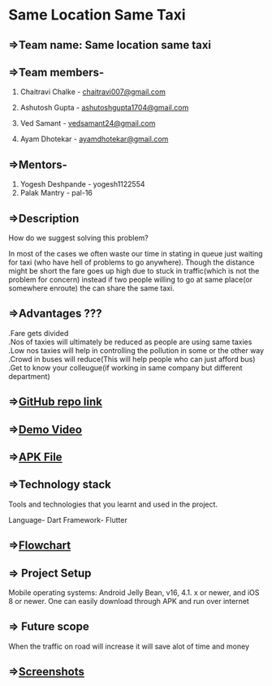# Same Location Same Taxi

## **=>Team name: Same location same taxi**

## **=>Team members-**

1. Chaitravi Chalke - chaitravi007@gmail.com

2. Ashutosh Gupta - ashutoshgupta1704@gmail.com

3. Ved Samant - vedsamant24@gmail.com

4. Ayam Dhotekar - ayamdhotekar@gmail.com

## **=>Mentors-**

1. Yogesh Deshpande - yogesh1122554
2. Palak Mantry - pal-16


## **=>Description**

How do we suggest solving this problem?

In most of the cases we often waste our time in stating in queue just waiting for taxi (who have hell of problems to go anywhere). Though the distance might be short the fare goes up high due to stuck in traffic(which is not the problem for concern) instead if two people willing to go at same place(or somewhere enroute) the can share the same taxi.


## **=>Advantages ???**

.Fare gets divided  
.Nos of taxies will ultimately be reduced as people are using same taxies
.Low nos taxies will help in controlling the pollution in some or the other way
.Crowd in buses will reduce(This will help people who can just afford bus)
.Get to know your colleugue(if working in same company but different department)


## **=>[GitHub repo link](https://github.com/ashu-pixel/Same-location-same-cab)**

## **=>[Demo Video](https://drive.google.com/drive/folders/1gskYiCOjORkOESwn4YyHuAym87MjfFKz?usp=sharing)**
## **=>[APK File](https://drive.google.com/file/d/1ui-Fai41RLQeoxrtrnWaRNEa5IpR4Hsx/view?usp=sharing)**

## **=>Technology stack**
Tools and technologies that you learnt and used in the project.

Language- Dart
Framework- Flutter
## **=>[Flowchart](https://app.lucidchart.com/publicSegments/view/19605bf4-3135-401d-927f-dd89a355d0ad/image.jpeg)**


## **=> Project Setup**
Mobile operating systems: Android Jelly Bean, v16, 4.1. x or newer, and iOS 8 or newer.
One can easily download through APK and run over internet

## **=> Future scope**
When the traffic on road will increase it will save alot of time and money 


## **=>[Screenshots](https://drive.google.com/drive/folders/14fCD0Q1HldDsF27TrfKGsormlWXevHeN?usp=sharing)**

